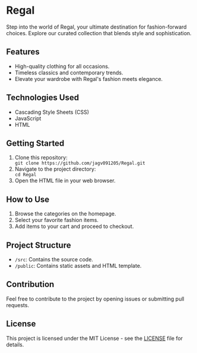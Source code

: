  <h1>Regal</h1>

  <p>Step into the world of Regal, your ultimate destination for fashion-forward choices. Explore our curated collection that blends style and sophistication.</p>

  <h2>Features</h2>

  <ul>
    <li>High-quality clothing for all occasions.</li>
    <li>Timeless classics and contemporary trends.</li>
    <li>Elevate your wardrobe with Regal's fashion meets elegance.</li>
  </ul>

  <h2>Technologies Used</h2>

  <ul>
   
   <li>Cascading Style Sheets (CSS)</li>
    <li>JavaScript</li>
    <li>HTML</li>
  </ul>

  <h2>Getting Started</h2>

  <ol>
    <li>Clone this repository:</li>
    <code>git clone https://github.com/jagv091205/Regal.git</code>
    <li>Navigate to the project directory:</li>
    <code>cd Regal</code>
    <li>Open the HTML file in your web browser.</li>
  </ol>

  <h2>How to Use</h2>

  <ol>
    <li>Browse the categories on the homepage.</li>
    <li>Select your favorite fashion items.</li>
    <li>Add items to your cart and proceed to checkout.</li>
  </ol>

  <h2>Project Structure</h2>

  <ul>
    <li><code>/src</code>: Contains the source code.</li>
    <li><code>/public</code>: Contains static assets and HTML template.</li>
  </ul>

  <h2>Contribution</h2>

  <p>Feel free to contribute to the project by opening issues or submitting pull requests.</p>

  <h2>License</h2>

  <p>This project is licensed under the MIT License - see the <a href="LICENSE">LICENSE</a> file for details.</p>
